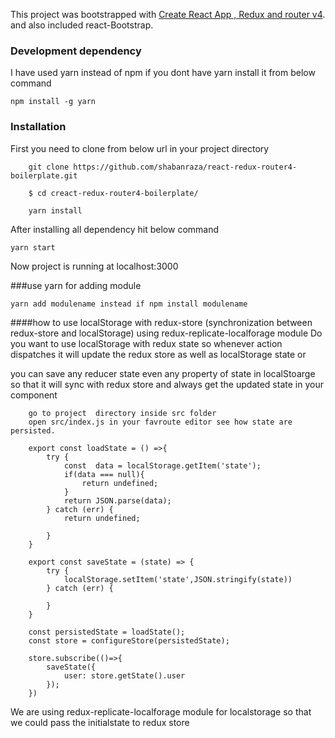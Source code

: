 This project was bootstrapped with [Create React App , Redux and router v4](https://github.com/facebookincubator/create-react-app).
and also included react-Bootstrap.


### Development dependency
I have used yarn instead of npm if you dont have yarn install it from below command

``` npm install -g yarn ```

### Installation
First you need to clone from below url in your project directory


```
    git clone https://github.com/shabanraza/react-redux-router4-boilerplate.git

    $ cd creact-redux-router4-boilerplate/

    yarn install
```


After installing all dependency hit below command

```
yarn start
 ```

Now project is running at localhost:3000

###use yarn for adding module

```
yarn add modulename instead if npm install modulename
```

####how to use localStorage with redux-store (synchronization between redux-store and localStorage) using redux-replicate-localforage module
Do you want to use localStorage with redux state so whenever action dispatches it will update the redux store as well as localStorage state
or

you can save any reducer state even any property of state in localStoarge so that it will sync with redux store and always get the updated state in your component


```
    go to project  directory inside src folder
    open src/index.js in your favroute editor see how state are persisted.

    export const loadState = () =>{
        try {
            const  data = localStorage.getItem('state');
            if(data === null){
                return undefined;
            }
            return JSON.parse(data);
        } catch (err) {
            return undefined;

        }
    }

    export const saveState = (state) => {
        try {
            localStorage.setItem('state',JSON.stringify(state))
        } catch (err) {

        }
    }

    const persistedState = loadState();
    const store = configureStore(persistedState);

    store.subscribe(()=>{
        saveState({
            user: store.getState().user
        });
    })

```

We are using  redux-replicate-localforage module for localstorage so that we could pass the initialstate to redux store

